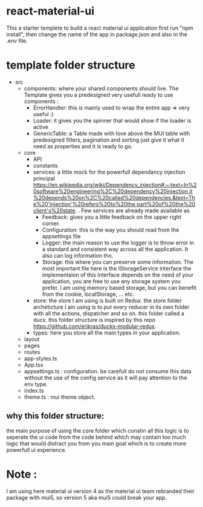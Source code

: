 # react-material-ui

This a starter templete to build a react material ui application
first run "npm install", then change the name of the app in package.json and also in the .env file.

# template folder structure
* src 
  - components: where your shared components should live. The Template gives you a predesigned very usefull ready to use components : 
    -   ErrorHandler: this is mainly used to wrap the entire app => very useful :)
    -   Loader: it gives you the spinner that would show if the loader is active
    -   GenericTable: a Table made with love above the MUI table with predesigned filters, pagination and sorting just give it what it need as properties and it is ready to go.
  - core
    - API
    - constants
    - services: a little mock for the powerfull dependancy injection principal                     https://en.wikipedia.org/wiki/Dependency_injection#:~:text=In%20software%20engineering%2C%20dependency%20injection,it%20depends%20on%2C%20called%20dependencies.&text=The%20'injection'%20refers%20to%20the,part%20of%20the%20client's%20state.
   . Few services are already made available as 
      - Feedback: gives you a little feedback on the upper right corner.
      - Configuration: this is the way you should read from the appsettings file
      - Logger: the main reason to use the logger is to throw error in a standard and consistent way across all the application. It also can log information tho.
      - Storage: this where you can preserve some information. The most important file here is the IStorageService interface the implementaion of this interface depends on the             need of your application, you are free to use any storage system you prefer. I am using memory based storage, but you can benefit from the cookie, localStorage, ... etc.
    - store: the store I am using is built on Redux. the store folder archeticture I am using is to put every reducer in its own folder with all the actions, dispatcher and so on. this folder called a ducx. this folder structure is inspired by this repo https://github.com/erikras/ducks-modular-redux.
    - types: here you store all the main types in your application.
  - layout
  - pages
  - routes
  - app-styles.ts
  - App.tsx
  - appsettings.ts : configuration. be carefull do not consume this data without the use of the config service as it will pay attention to the env type.
  - index.ts
  - theme.ts  : mui theme object.

## why this folder structure: 
  the main purpose of using the core folder which conatin all this logic is to seperate the ui code from the code behind which may contain too much logic that would distract you from you main goal which is to create more powerfull ui experience.
# Note :
I am using here material ui version 4 as the material ui team rebranded their package with mui5, so version 5 aka mui5 could break your app. 
